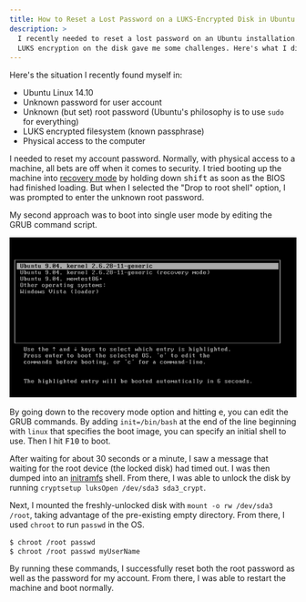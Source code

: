 ```yaml
---
title: How to Reset a Lost Password on a LUKS-Encrypted Disk in Ubuntu Linux
description: >
  I recently needed to reset a lost password on an Ubuntu installation. But the
  LUKS encryption on the disk gave me some challenges. Here's what I did.
---
```


Here's the situation I recently found myself in:

- Ubuntu Linux 14.10
- Unknown password for user account
- Unknown (but set) root password (Ubuntu's philosophy is to use `sudo` for everything)
- LUKS encrypted filesystem (known passphrase)
- Physical access to the computer

<!--more-->

I needed to reset my account password. Normally, with physical access to a
machine, all bets are off when it comes to security. I tried booting up the
machine into [recovery mode](https://wiki.ubuntu.com/RecoveryMode) by holding
down <kbd>shift</kbd> as soon as the BIOS had finished loading. But when I
selected the "Drop to root shell" option, I was prompted to enter the unknown
root password.

My second approach was to boot into single user mode by editing the GRUB command
script.

![Ubuntu's GRUB menu](/assets/images/ubuntu-grub.png)

By going down to the recovery mode option and hitting <kbd>e</kbd>, you can edit
the GRUB commands. By adding `init=/bin/bash` at the end of the line
beginning with `linux` that specifies the boot image, you can specify
an initial shell to use. Then I hit <kbd>F10</kbd> to boot.

After waiting for about 30 seconds or a minute, I saw a message that waiting for
the root device (the locked disk) had timed out. I was then dumped into an
[initramfs](https://wiki.ubuntu.com/Initramfs) shell. From there, I was able to
unlock the disk by running `cryptsetup luksOpen /dev/sda3 sda3_crypt`.

Next, I mounted the freshly-unlocked disk with `mount -o rw /dev/sda3 /root`,
taking advantage of the pre-existing empty directory. From there, I used
`chroot` to run `passwd` in the OS.

```
$ chroot /root passwd
$ chroot /root passwd myUserName
```

By running these commands, I successfully reset both the root password as well
as the password for my account. From there, I was able to restart the machine
and boot normally.
